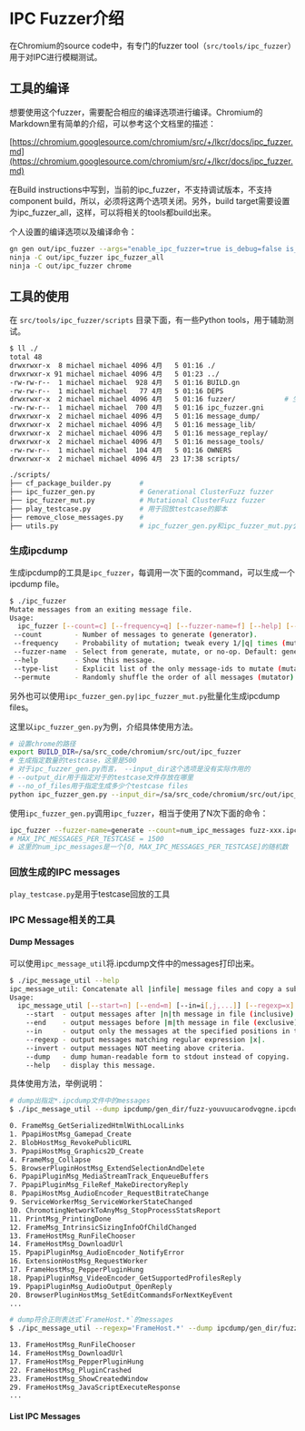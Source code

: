 # IPC Fuzzer介绍

在Chromium的source code中，有专门的fuzzer tool（`src/tools/ipc_fuzzer`）用于对IPC进行模糊测试。

## 工具的编译

想要使用这个fuzzer，需要配合相应的编译选项进行编译。Chromium的Markdown里有简单的介绍，可以参考这个文档里的描述：

[https://chromium.googlesource.com/chromium/src/+/lkcr/docs/ipc_fuzzer.md](https://chromium.googlesource.com/chromium/src/+/lkcr/docs/ipc_fuzzer.md)

在Build instructions中写到，当前的ipc_fuzzer，不支持调试版本，不支持component build，所以，必须将这两个选项关闭。另外，build target需要设置为ipc_fuzzer_all，这样，可以将相关的tools都build出来。

个人设置的编译选项以及编译命令：

```sh
gn gen out/ipc_fuzzer --args="enable_ipc_fuzzer=true is_debug=false is_component_build=false enable_nacl=false remove_webcore_debug_symbols=true use_jumbo_build=true"
ninja -C out/ipc_fuzzer ipc_fuzzer_all
ninja -C out/ipc_fuzzer chrome
```

## 工具的使用

在 `src/tools/ipc_fuzzer/scripts` 目录下面，有一些Python tools，用于辅助测试。

```sh
$ ll ./
total 48
drwxrwxr-x  8 michael michael 4096 4月   5 01:16 ./
drwxrwxr-x 91 michael michael 4096 4月   5 01:23 ../
-rw-rw-r--  1 michael michael  928 4月   5 01:16 BUILD.gn
-rw-rw-r--  1 michael michael   77 4月   5 01:16 DEPS
drwxrwxr-x  2 michael michael 4096 4月   5 01:16 fuzzer/            # 生成ipc_fuzzer
-rw-rw-r--  1 michael michael  700 4月   5 01:16 ipc_fuzzer.gni
drwxrwxr-x  2 michael michael 4096 4月   5 01:16 message_dump/      
drwxrwxr-x  2 michael michael 4096 4月   5 01:16 message_lib/
drwxrwxr-x  2 michael michael 4096 4月   5 01:16 message_replay/
drwxrwxr-x  2 michael michael 4096 4月   5 01:16 message_tools/
-rw-rw-r--  1 michael michael  104 4月   5 01:16 OWNERS
drwxrwxr-x  2 michael michael 4096 4月  23 17:38 scripts/

./scripts/
├── cf_package_builder.py       # 
├── ipc_fuzzer_gen.py           # Generational ClusterFuzz fuzzer
├── ipc_fuzzer_mut.py           # Mutational ClusterFuzz fuzzer
├── play_testcase.py            # 用于回放testcase的脚本
├── remove_close_messages.py    # 
├── utils.py                    # ipc_fuzzer_gen.py和ipc_fuzzer_mut.py公用库文件


```

### 生成ipcdump

生成ipcdump的工具是`ipc_fuzzer`，每调用一次下面的command，可以生成一个ipcdump file。

```sh
$ ./ipc_fuzzer
Mutate messages from an exiting message file.
Usage:
  ipc_fuzzer [--count=c] [--frequency=q] [--fuzzer-name=f] [--help] [--type-list=x,y,z...] [--permute] [infile (mutation only)] outfile
 --count        - Number of messages to generate (generator).
 --frequency    - Probability of mutation; tweak every 1/|q| times (mutator).
 --fuzzer-name  - Select from generate, mutate, or no-op. Default: generate
 --help         - Show this message.
 --type-list    - Explicit list of the only message-ids to mutate (mutator).
 --permute      - Randomly shuffle the order of all messages (mutator).

```

另外也可以使用`ipc_fuzzer_gen.py|ipc_fuzzer_mut.py`批量化生成ipcdump files。

这里以`ipc_fuzzer_gen.py`为例，介绍具体使用方法。

```sh
# 设置chrome的路径
export BUILD_DIR=/sa/src_code/chromium/src/out/ipc_fuzzer
# 生成指定数量的testcase，这里是500
# 对于ipc_fuzzer_gen.py而言， --input_dir这个选项是没有实际作用的
# --output_dir用于指定对于的testcase文件存放在哪里
# --no_of_files用于指定生成多少个testcase files
python ipc_fuzzer_gen.py --input_dir=/sa/src_code/chromium/src/out/ipc_fuzzer --output_dir=/sa/src_code/chromium/src/out/ipc_fuzzer/ipcdump/gen_dir --no_of_files=500
```

使用`ipc_fuzzer_gen.py`调用`ipc_fuzzer`，相当于使用了N次下面的命令：

```sh
ipc_fuzzer --fuzzer-name=generate --count=num_ipc_messages fuzz-xxx.ipcdump
# MAX_IPC_MESSAGES_PER_TESTCASE = 1500
# 这里的num_ipc_messages是一个[0, MAX_IPC_MESSAGES_PER_TESTCASE]的随机数
```

### 回放生成的IPC messages

`play_testcase.py`是用于testcase回放的工具


### IPC Message相关的工具

#### Dump Messages

可以使用`ipc_message_util`将.ipcdump文件中的messages打印出来。

```sh
$ ./ipc_message_util --help
ipc_message_util: Concatenate all |infile| message files and copy a subset of the result to |outfile|.
Usage:
  ipc_message_util [--start=n] [--end=m] [--in=i[,j,...]] [--regexp=x] [--invert] [--dump] [--help] infile,infile,... [outfile]
    --start  - output messages after |n|th message in file (inclusive).
    --end    - output messages before |m|th message in file (exclusive).
    --in     - output only the messages at the specified positions in the file.
    --regexp - output messages matching regular expression |x|.
    --invert - output messages NOT meeting above criteria.
    --dump   - dump human-readable form to stdout instead of copying.
    --help   - display this message.
```

具体使用方法，举例说明：

```sh
# dump出指定*.ipcdump文件中的messages
$ ./ipc_message_util --dump ipcdump/gen_dir/fuzz-youvuucarodvqgne.ipcdump | less

0. FrameMsg_GetSerializedHtmlWithLocalLinks
1. PpapiHostMsg_Gamepad_Create
2. BlobHostMsg_RevokePublicURL
3. PpapiHostMsg_Graphics2D_Create
4. FrameMsg_Collapse
5. BrowserPluginHostMsg_ExtendSelectionAndDelete
6. PpapiPluginMsg_MediaStreamTrack_EnqueueBuffers
7. PpapiPluginMsg_FileRef_MakeDirectoryReply
8. PpapiHostMsg_AudioEncoder_RequestBitrateChange
9. ServiceWorkerMsg_ServiceWorkerStateChanged
10. ChromotingNetworkToAnyMsg_StopProcessStatsReport
11. PrintMsg_PrintingDone
12. FrameMsg_IntrinsicSizingInfoOfChildChanged
13. FrameHostMsg_RunFileChooser
14. FrameHostMsg_DownloadUrl
15. PpapiPluginMsg_AudioEncoder_NotifyError
16. ExtensionHostMsg_RequestWorker
17. FrameHostMsg_PepperPluginHung
18. PpapiPluginMsg_VideoEncoder_GetSupportedProfilesReply
19. PpapiPluginMsg_AudioOutput_OpenReply
20. BrowserPluginHostMsg_SetEditCommandsForNextKeyEvent
...

# dump符合正则表达式`FrameHost.*`的messages
$ ./ipc_message_util --regexp='FrameHost.*' --dump ipcdump/gen_dir/fuzz-youvuucarodvqgne.ipcdump | less

13. FrameHostMsg_RunFileChooser
14. FrameHostMsg_DownloadUrl
17. FrameHostMsg_PepperPluginHung
22. FrameHostMsg_PluginCrashed
23. FrameHostMsg_ShowCreatedWindow
29. FrameHostMsg_JavaScriptExecuteResponse
...

```

#### List IPC Messages

